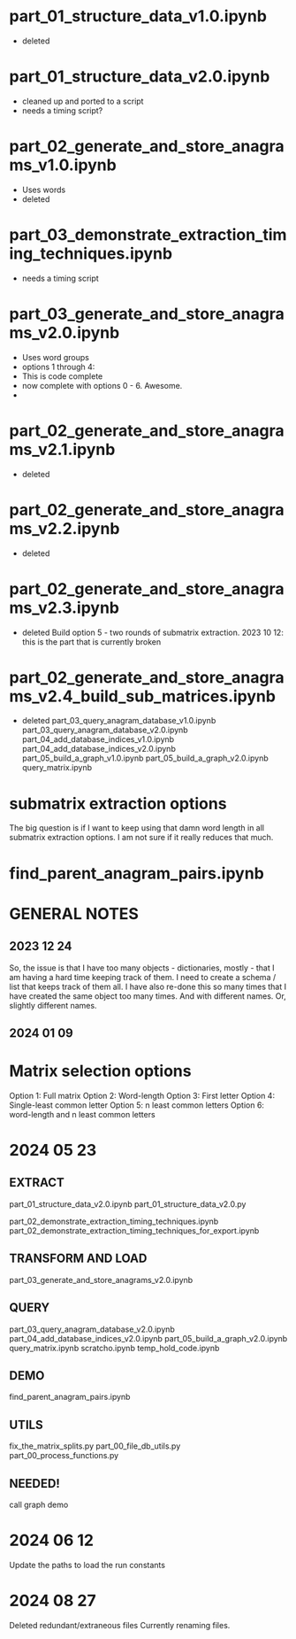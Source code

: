 
# part_01_structure_data_v1.0.ipynb
- deleted
# part_01_structure_data_v2.0.ipynb
- cleaned up and ported to a script
- needs a timing script?
# part_02_generate_and_store_anagrams_v1.0.ipynb
- Uses words
- deleted

# part_03_demonstrate_extraction_timing_techniques.ipynb
- needs a timing script

# part_03_generate_and_store_anagrams_v2.0.ipynb
- Uses word groups
- options 1 through 4:
- This is code complete
- now complete with options 0 - 6. Awesome.
- 

# part_02_generate_and_store_anagrams_v2.1.ipynb
- deleted
# part_02_generate_and_store_anagrams_v2.2.ipynb
- deleted
# part_02_generate_and_store_anagrams_v2.3.ipynb
- deleted
Build option 5 - two rounds of submatrix extraction.
2023 10 12: this is the part that is currently broken


# part_02_generate_and_store_anagrams_v2.4_build_sub_matrices.ipynb
- deleted
part_03_query_anagram_database_v1.0.ipynb
part_03_query_anagram_database_v2.0.ipynb
part_04_add_database_indices_v1.0.ipynb
part_04_add_database_indices_v2.0.ipynb
part_05_build_a_graph_v1.0.ipynb
part_05_build_a_graph_v2.0.ipynb
query_matrix.ipynb

# submatrix extraction options
The big question is if I want to keep using that damn word length in all submatrix 
extraction options. I am not sure if it really reduces that much. 



# find_parent_anagram_pairs.ipynb

# GENERAL NOTES
## 2023 12 24
So, the issue is that I have too many objects - dictionaries, mostly - that I am having a hard time keeping track of them.
I need to create a schema / list that keeps track of them all. 
I have also re-done this so many times that I have created the same object too many times. And with different names. Or, slightly different names.


## 2024 01 09
# Matrix selection options
Option 1: Full matrix
Option 2: Word-length
Option 3: First letter
Option 4: Single-least common letter
Option 5: n least common letters
Option 6: word-length and n least common letters

# 2024 05 23

## EXTRACT
part_01_structure_data_v2.0.ipynb
part_01_structure_data_v2.0.py

part_02_demonstrate_extraction_timing_techniques.ipynb
part_02_demonstrate_extraction_timing_techniques_for_export.ipynb

## TRANSFORM AND LOAD
part_03_generate_and_store_anagrams_v2.0.ipynb

## QUERY
part_03_query_anagram_database_v2.0.ipynb
part_04_add_database_indices_v2.0.ipynb
part_05_build_a_graph_v2.0.ipynb
query_matrix.ipynb
scratcho.ipynb
temp_hold_code.ipynb

## DEMO
find_parent_anagram_pairs.ipynb

## UTILS
fix_the_matrix_splits.py
part_00_file_db_utils.py
part_00_process_functions.py


## NEEDED!
call graph demo

# 2024 06 12
Update the paths to load the run constants

# 2024 08 27
Deleted redundant/extraneous files
Currently renaming files.
